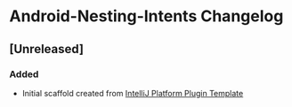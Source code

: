 <!-- Keep a Changelog guide -> https://keepachangelog.com -->

# Android-Nesting-Intents Changelog

## [Unreleased]
### Added
- Initial scaffold created from [IntelliJ Platform Plugin Template](https://github.com/JetBrains/intellij-platform-plugin-template)

